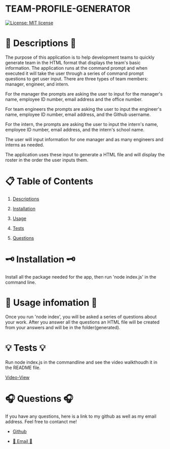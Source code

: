 
# TEAM-PROFILE-GENERATOR


[![License: MIT license](https://img.shields.io/badge/License-MIT-blue.svg)](https://lbesson.mit-license.org/)


# 💼 Descriptions 💼

The purpose of this application is to help development teams to quickly generate team in the HTML format that displays the team's basic information.
The application runs at the command prompt and when executed it will take the user through a series of command prompt questions to get user input.
There are three types of team members: manager, engineer, and intern.

For the manager the prompts are asking the user to input for the manager's name, employee ID number, email address and the office number.

For team engineers the prompts are asking the user to input the engineer's name, employee ID number, email address, and the Github username.

For the intern, the prompts are asking the user to input the intern's name, employee ID number, email address, and the intern's school name.

The user will input information for one manager and as many engineers and interns as needed.

The application uses these input to generate a HTML file and will display the roster in the order the user inputs them.



# 📋 Table of Contents
1. [Descriptions](#📋-description)

2. [Installation](#📑-installation)

3. [Usage](#-usage-infomation)

4. [Tests](#💯-tests)

5. [Questions](#❓-questions)

# 🗝 Installation 🗝

Install all the package needed for the app, then run 'node index.js' in the command line.

# 💎 Usage infomation 💎
Once you run 'node index', you will be asked a series of questions about your work. After you answer all the questions an HTML file will be created from your answers and will be in the folder(generated).


# 💡 Tests 💡

Run node index.js in the commandline and see the video walkthoudh it in the README file.

[Video-View](https://drive.google.com/file/d/1fd-fL5IVEbCnsJn52Vst6PHhW-Ux8DS-/view)

# 🎧 Questions 🎧

If you have any questions, here is a link to my github as well as my email address. Feel free to contanct me!

* [Github](https://github.com/thuluong249)

* <a href="mailto:thujtn2019@gmmail.com">📧 Email 📧</a> 
